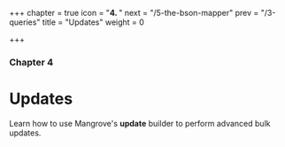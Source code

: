 +++
chapter = true
icon = "<b>4. </b>"
next = "/5-the-bson-mapper"
prev = "/3-queries"
title = "Updates"
weight = 0

+++

### Chapter 4

# Updates

Learn how to use Mangrove's **update** builder to perform advanced bulk updates.
